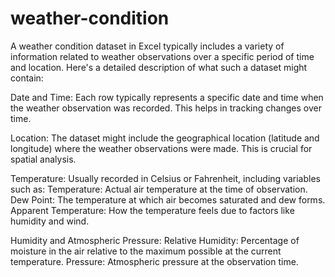# weather-condition
A weather condition dataset in Excel typically includes a variety of information related to weather observations over a specific period of time and location. Here's a detailed description of what such a dataset might contain:

Date and Time: Each row typically represents a specific date and time when the weather observation was recorded. This helps in tracking changes over time.

Location: The dataset might include the geographical location (latitude and longitude) where the weather observations were made. This is crucial for spatial analysis.

Temperature: Usually recorded in Celsius or Fahrenheit, including variables such as: Temperature: Actual air temperature at the time of observation. Dew Point: The temperature at which air becomes saturated and dew forms. Apparent Temperature: How the temperature feels due to factors like humidity and wind.

Humidity and Atmospheric Pressure: Relative Humidity: Percentage of moisture in the air relative to the maximum possible at the current temperature. Pressure: Atmospheric pressure at the observation time.
